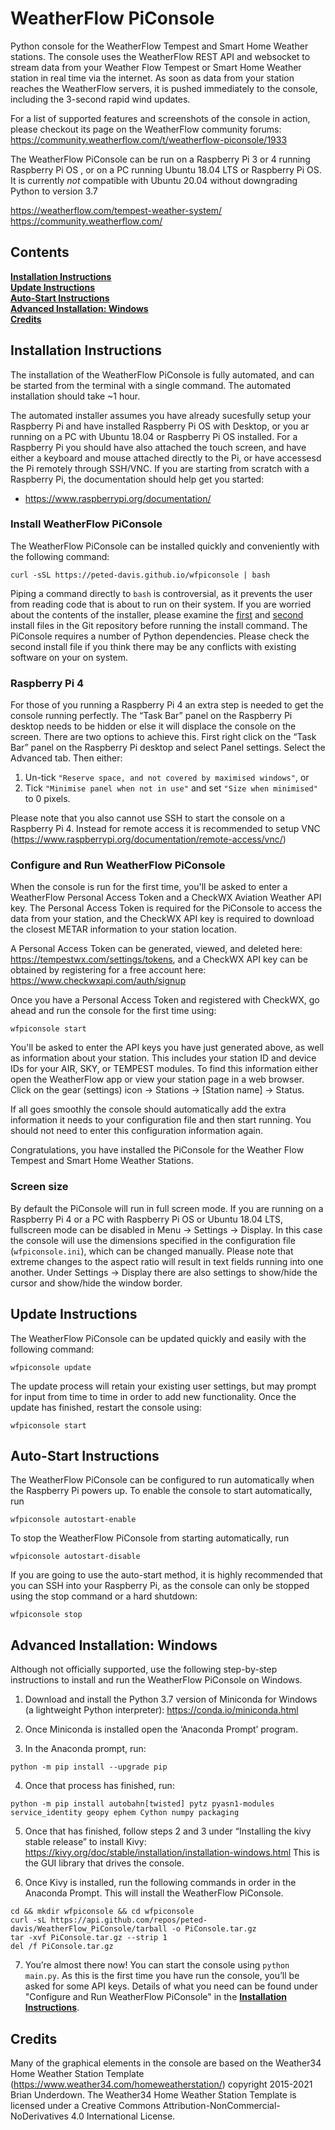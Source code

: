# WeatherFlow PiConsole
Python console for the WeatherFlow Tempest and Smart Home Weather
stations. The console uses the WeatherFlow REST API and websocket to stream data
from your Weather Flow Tempest or Smart Home Weather station in real time via
the internet. As soon as data from your station reaches the WeatherFlow servers, 
it is pushed immediately to the console, including the 3-second rapid wind 
updates.

For a list of supported features and screenshots of the console in action, please
checkout its page on the WeatherFlow community forums: https://community.weatherflow.com/t/weatherflow-piconsole/1933

The WeatherFlow PiConsole can be run on a Raspberry Pi 3 or 4 running Raspberry 
Pi OS , or on a PC running Ubuntu 18.04 LTS or Raspberry Pi OS. It is  currently 
*not* compatible with Ubuntu 20.04 without downgrading Python to version 3.7 

https://weatherflow.com/tempest-weather-system/<br/>
https://community.weatherflow.com/

## Contents

**[Installation Instructions](#installation-instructions)**<br>
**[Update Instructions](#update-instructions)**<br>
**[Auto-Start Instructions](#auto-start-instructions)**<br>
**[Advanced Installation: Windows](#advanced-installation-windows)**<br>
**[Credits](#credits)**<br>

## Installation Instructions

The installation of the WeatherFlow PiConsole is fully automated, and can
be started from the terminal with a single command. The automated installation
should take ~1 hour.

The automated installer assumes you have already sucesfully setup your Raspberry
Pi and have installed Raspberry Pi OS with Desktop, or you ar running on a PC
with Ubuntu 18.04 or Raspberry Pi OS installed. For a Raspberry Pi you should 
have also attached the touch screen, and have either a keyboard and mouse attached
directly to the Pi, or have accessesd the Pi remotely through SSH/VNC. If you
are starting from scratch with a Raspberry Pi, the documentation should help 
get you started:

* https://www.raspberrypi.org/documentation/

### Install WeatherFlow PiConsole

The WeatherFlow PiConsole can be installed quickly and conveniently with the
following command:
```
curl -sSL https://peted-davis.github.io/wfpiconsole | bash
```
Piping a command directly to ```bash``` is controversial, as it prevents the
user from reading code that is about to run on their system. If you are worried
about the contents of the installer, please examine the [first](https://raw.githubusercontent.com/peted-davis/peted-davis.github.io/master/wfpiconsole)
and [second](https://raw.githubusercontent.com/peted-davis/WeatherFlow_PiConsole/master/wfpiconsole.sh)
install files in the Git repository before running the install command. The
PiConsole requires a number of Python dependencies. Please check the second 
install file if you think there may be any conflicts with existing software on 
your on system.

### Raspberry Pi 4

For those of you running a Raspberry Pi 4 an extra step is needed to get the
console running perfectly. The “Task Bar” panel on the Raspberry Pi desktop
needs to be hidden or else it will displace the console on the screen. There are
two options to achieve this. First right click on the “Task Bar” panel on the
Raspberry Pi desktop and select Panel settings. Select the Advanced tab. Then
either:

1. Un-tick ```"Reserve space, and not covered by maximised windows"```, or
2. Tick ```"Minimise panel when not in use"``` and set ```"Size when minimised"``` to 0 pixels.

Please note that you also cannot use SSH to start the console on a Raspberry Pi
4. Instead for remote access it is recommended to setup VNC (https://www.raspberrypi.org/documentation/remote-access/vnc/)

### Configure and Run WeatherFlow PiConsole

When the console is run for the first time, you'll be asked to enter a
WeatherFlow Personal Access Token and a CheckWX Aviation Weather API key. The
Personal Access Token is required for the PiConsole to access the data from your
station, and the CheckWX API key is required to download the closest METAR 
information to your station location. 

A Personal Access Token can be generated, viewed, and deleted here: https://tempestwx.com/settings/tokens,
and a CheckWX API key can be obtained by registering for a free account here: 
https://www.checkwxapi.com/auth/signup

Once you have a Personal Access Token and registered with CheckWX, go ahead 
and run the console for the first time using:
```
wfpiconsole start
```
You'll be asked to enter the API keys you have just generated above, as well
as information about your station. This includes your station ID and device IDs
for your AIR, SKY, or TEMPEST modules. To find this information either open the
WeatherFlow app or view your station page in a web browser. Click on the gear 
(settings) icon -> Stations -> [Station name] -> Status.

If all goes smoothly the console should automatically add the extra information
it needs to your configuration file and then start running. You should not need
to enter this configuration information again.

Congratulations, you have installed the PiConsole for the Weather Flow Tempest 
and Smart Home Weather Stations.

### Screen size

By default the PiConsole will run in full screen mode. If you are running on a 
Raspberry Pi 4 or a PC with Raspberry Pi OS or Ubuntu 18.04 LTS, fullscreen mode 
can be disabled in Menu -> Settings -> Display. In this case the console will 
use the dimensions specified in the configuration file (```wfpiconsole.ini```), 
which can be changed manually. Please note that extreme changes to the aspect 
ratio will result in text fields running into one another. Under Settings -> 
Display there are also settings to show/hide the cursor and show/hide the window
border.  

## Update Instructions

The WeatherFlow PiConsole can be updated quickly and easily with the following
command:
```
wfpiconsole update
```
The update process will retain your existing user settings, but may prompt for
input from time to time in order to add new functionality. Once the update has
finished, restart the console using:
```
wfpiconsole start
```

## Auto-Start Instructions

The WeatherFlow PiConsole can be configured to run automatically when the
Raspberry Pi powers up. To enable the console to start automatically, run
```
wfpiconsole autostart-enable
```
To stop the WeatherFlow PiConsole from starting automatically, run
```
wfpiconsole autostart-disable
```
If you are going to use the auto-start method, it is highly recommended that you
can SSH into your Raspberry Pi, as the console can only be stopped using the
stop command or a hard shutdown:
```
wfpiconsole stop
```

## Advanced Installation: Windows

Although not officially supported, use the following step-by-step instructions
to install and run the WeatherFlow PiConsole on Windows.

1. Download and install the Python 3.7 version of Miniconda for Windows (a
lightweight Python interpreter): https://conda.io/miniconda.html

2. Once Miniconda is installed open the ‘Anaconda Prompt’ program.

3. In the Anaconda prompt, run:
```
python -m pip install --upgrade pip
```

4. Once that process has finished, run:
```
python -m pip install autobahn[twisted] pytz pyasn1-modules service_identity geopy ephem Cython numpy packaging
```

5. Once that has finished, follow steps 2 and 3 under “Installing the kivy
stable release” to install Kivy: https://kivy.org/doc/stable/installation/installation-windows.html
This is the GUI library that drives the console.

6. Once Kivy is installed, run the following commands in order in the Anaconda
Prompt. This will install the WeatherFlow PiConsole.
```
cd && mkdir wfpiconsole && cd wfpiconsole
curl -sL https://api.github.com/repos/peted-davis/WeatherFlow_PiConsole/tarball -o PiConsole.tar.gz
tar -xvf PiConsole.tar.gz --strip 1
del /f PiConsole.tar.gz
```

7. You’re almost there now! You can start the console using ```python main.py```.
As this is the first time you have run the console, you’ll be asked for some API
keys. Details of what you need can be found under "Configure and Run WeatherFlow
PiConsole" in the **[Installation Instructions](#installation-instructions)**.

## Credits

Many of the graphical elements in the console are based on the Weather34 Home
Weather Station Template (https://www.weather34.com/homeweatherstation/)
copyright 2015-2021 Brian Underdown. The Weather34 Home Weather Station Template
is licensed under a Creative Commons Attribution-NonCommercial-NoDerivatives 4.0
International License.
